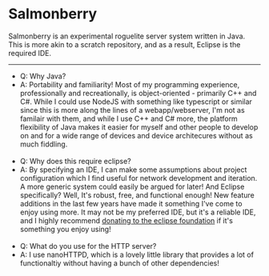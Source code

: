 # Salmonberry
Salmonberry is an experimental roguelite server system written in Java. This is more akin to a scratch repository, and as a result, Eclipse is the required IDE.

---

- Q: Why Java?
- A: Portability and familiarity! Most of my programming experience, professionally and recreationally, is object-oriented - primarily C++ and C#. While I could use NodeJS with something like typescript or similar since this is more along the lines of a webapp/webserver, I'm not as familair with them, and while I use C++ and C# more, the platform flexibility of Java makes it easier for myself and other people to develop on and for a wide range of devices and device architecures without as much fiddling.
<br/><br/>
- Q: Why does this require eclipse?
- A: By specifying an IDE, I can make some assumptions about project configuration which I find useful for network development and iteration. A more generic system could easily be argued for later! And Eclipse specifically? Well, It's robust, free, and functional enough! New feature additions in the last few years have made it something I've come to enjoy using more. It may not be my preferred IDE, but it's a reliable IDE, and I highly recommend [donating to the eclipse foundation](https://www.eclipse.org/donate/) if it's something you enjoy using!
<br/><br/>
- Q: What do you use for the HTTP server?
- A: I use nanoHTTPD, which is a lovely little library that provides a lot of functionaltiy without having a bunch of other dependencies!
